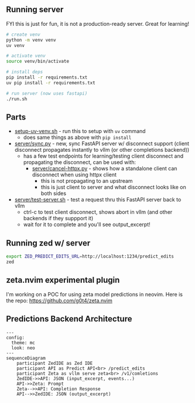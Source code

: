 ## Running server

FYI this is just for fun, it is not a production-ready server. Great for learning!

```bash
# create venv
python -m venv venv
uv venv

# activate venv
source venv/bin/activate

# install deps
pip install -r requirements.txt
uv pip install -r requirements.txt

# run server (now uses fastapi)
./run.sh

```

## Parts

- [setup-uv-venv.sh](setup-uv-venv.sh) - run this to setup with `uv` command
   - does same things as above with `pip install`
- [server/sync.py](server/sync.py) - new, sync FastAPI server w/ disconnect support (client disconnect propagates instantly to vllm (or other completions backend))
  - has a few test endpoints for learning/testing client disconnect and propagating the disconnect, can be used with:
    - [server/cancel-httpx.py](server/cancel-httpx.py) - shows how a standalone client can disconnect when using httpx client 
      - this is not propagating to an upstream
      - this is just client to server and what disconnect looks like on both sides
- [server/test-server.sh](server/test-server.sh) - test a request thru this FastAPI server back to vllm
  - ctrl-c to test client disconnect, shows abort in vllm (and other backends if they suppport it)
  - wait for it to complete and you'll see output_excerpt!

## Running zed w/ server

```bash
export ZED_PREDICT_EDITS_URL=http://localhost:1234/predict_edits
zed
```

## zeta.nvim experimental plugin

I'm working on a POC for using zeta model predictions in neovim.
Here is the repo: https://github.com/g0t4/zeta.nvim

## Predictions Backend Architecture


```mermaid
---
config:
  theme: mc
  look: neo
---
sequenceDiagram
    participant ZedIDE as Zed IDE
    participant API as Predict API<br> /predict_edits
    participant Zeta as vllm serve zeta<br> /v1/comletions
    ZedIDE->>API: JSON (input_excerpt, events...)
    API->>Zeta: Prompt 
    Zeta-->>API: Completion Response
    API-->>ZedIDE: JSON (output_excerpt)
```
